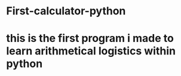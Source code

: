 # First-calculator-python

# this is the first program i made to learn arithmetical logistics within python
